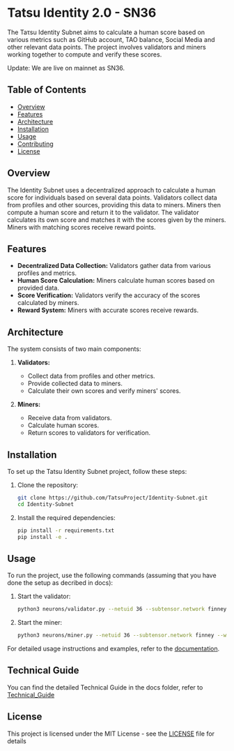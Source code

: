 
# Tatsu Identity 2.0 - SN36

The Taτsu Identity Subnet aims to calculate a human score based on various metrics such as GitHub account, TAO balance, Social Media and other relevant data points. The project involves validators and miners working together to compute and verify these scores.

Update: We are live on mainnet as SN36.

## Table of Contents

- [Overview](#overview)
- [Features](#features)
- [Architecture](#architecture)
- [Installation](#installation)
- [Usage](#usage)
- [Contributing](#contributing)
- [License](#license)

## Overview 

The Identity Subnet uses a decentralized approach to calculate a human score for individuals based on several data points. Validators collect data from profiles and other sources, providing this data to miners. Miners then compute a human score and return it to the validator. The validator calculates its own score and matches it with the scores given by the miners. Miners with matching scores receive reward points.

## Features

- **Decentralized Data Collection:** Validators gather data from various profiles and metrics.
- **Human Score Calculation:** Miners calculate human scores based on provided data.
- **Score Verification:** Validators verify the accuracy of the scores calculated by miners.
- **Reward System:** Miners with accurate scores receive rewards.

## Architecture

The system consists of two main components:

1. **Validators:**
   - Collect data from profiles and other metrics.
   - Provide collected data to miners.
   - Calculate their own scores and verify miners' scores.

2. **Miners:**
   - Receive data from validators.
   - Calculate human scores.
   - Return scores to validators for verification.

## Installation

To set up the Tatsu Identity Subnet project, follow these steps:

1. Clone the repository:
   ```bash
   git clone https://github.com/TatsuProject/Identity-Subnet.git
   cd Identity-Subnet
   ```

2. Install the required dependencies:
   ```bash
   pip install -r requirements.txt
   pip install -e .
   ```


## Usage

To run the project, use the following commands (assuming that you have done the setup as decribed in docs):

1. Start the validator:
   ```bash
   python3 neurons/validator.py --netuid 36 --subtensor.network finney --wallet.name validator --wallet.hotkey default --logging.debug
   ```

2. Start the miner:
   ```bash
   python3 neurons/miner.py --netuid 36 --subtensor.network finney --wallet.name miner --wallet.hotkey default --logging.debug
   ```

For detailed usage instructions and examples, refer to the [documentation](docs/).

## Technical Guide

You can find the detailed Technical Guide in the docs folder, refer to [Technical_Guide](docs/Technical_Guide.md)

## License

This project is licensed under the MIT License - see the [LICENSE](LICENSE) file for details
